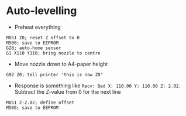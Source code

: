 # Auto-levelling

* Preheat everything

```
M851 Z0; reset Z offset to 0
M500; save to EEPROM
G28; auto-home sensor
G1 X110 Y110; bring nozzle to centre
```

* Move nozzle down to A4-paper height

```
G92 Z0; tell printer 'this is now Z0'
```

* Response is something like `Recv: Bed X: 110.00 Y: 110.00 Z: 2.02`. Subtract the Z-value from 0 for the next line

```
M851 Z-2.02; define offset
M500; save to EEPROM
```
